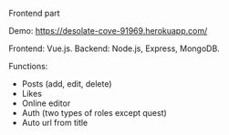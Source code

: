 Frontend part

Demo: https://desolate-cove-91969.herokuapp.com/

Frontend: Vue.js. Backend: Node.js, Express, MongoDB.

Functions:
- Posts (add, edit, delete)
- Likes
- Online editor
- Auth (two types of roles except quest)
- Auto url from title
